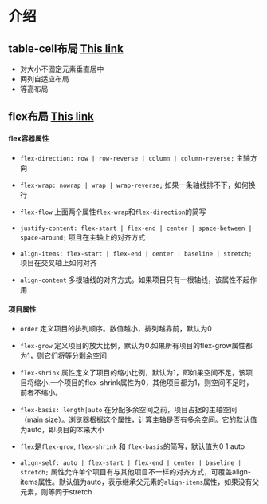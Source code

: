 # 介绍
## table-cell布局 [This link](http://example.net/)
- 对大小不固定元素垂直居中
- 两列自适应布局
- 等高布局
## flex布局 [This link](http://www.ruanyifeng.com/blog/2015/07/flex-grammar.html)

#### flex容器属性
- ```flex-direction: row | row-reverse | column | column-reverse;``` 主轴方向

- ```flex-wrap: nowrap | wrap | wrap-reverse;```  如果一条轴线排不下，如何换行

- ```flex-flow``` 上面两个属性```flex-wrap```和```flex-direction```的简写

- ```justify-content: flex-start | flex-end | center | space-between | space-around;``` 项目在主轴上的对齐方式

- ```align-items: flex-start | flex-end | center | baseline | stretch;``` 项目在交叉轴上如何对齐

- ```align-content``` 多根轴线的对齐方式。如果项目只有一根轴线，该属性不起作用

#### 项目属性
- ```order``` 定义项目的排列顺序。数值越小，排列越靠前，默认为0

- ```flex-grow``` 定义项目的放大比例，默认为0.如果所有项目的flex-grow属性都为1，则它们将等分剩余空间

- ```flex-shrink``` 属性定义了项目的缩小比例，默认为1，即如果空间不足，该项目将缩小.一个项目的flex-shrink属性为0，其他项目都为1，则空间不足时，前者不缩小。
 
- ```flex-basis: length|auto``` 在分配多余空间之前，项目占据的主轴空间（main size）。浏览器根据这个属性，计算主轴是否有多余空间。它的默认值为auto，即项目的本来大小

- ```flex```是```flex-grow```, ```flex-shrink``` 和 ```flex-basis```的简写，默认值为0 1 auto

- ```align-self: auto | flex-start | flex-end | center | baseline | stretch;``` 属性允许单个项目有与其他项目不一样的对齐方式，可覆盖align-items属性。默认值为auto，表示继承父元素的```align-items```属性，如果没有父元素，则等同于stretch
